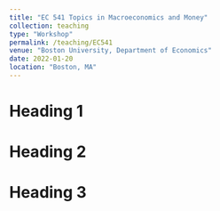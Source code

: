 ```yaml
---
title: "EC 541 Topics in Macroeconomics and Money"
collection: teaching
type: "Workshop"
permalink: /teaching/EC541
venue: "Boston University, Department of Economics"
date: 2022-01-20
location: "Boston, MA"
---
```



Heading 1
======

Heading 2
======

Heading 3
======
